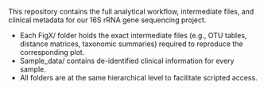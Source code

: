 This repository contains the full analytical workflow, intermediate files, and clinical metadata for our 16S rRNA gene sequencing project.
- Each FigX/ folder holds the exact intermediate files (e.g., OTU tables, distance matrices, taxonomic summaries) required to reproduce the corresponding plot.
- Sample_data/ contains de-identified clinical information for every sample.
- All folders are at the same hierarchical level to facilitate scripted access.
